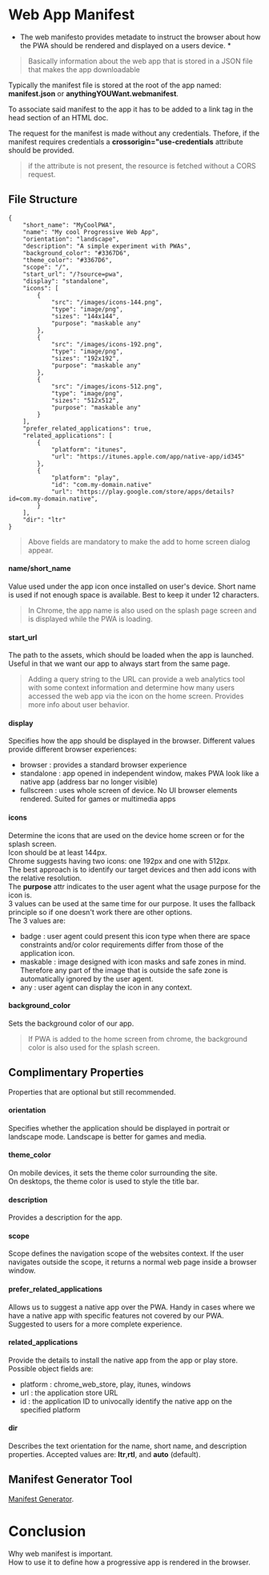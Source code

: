 
# Web App Manifest 

* The web manifesto provides metadate to instruct the browser about how the PWA should be rendered and displayed on a users device. *

> Basically information about the web app that is stored in a JSON file that makes the app downloadable 

Typically the manifest file is stored at the root of the app named: __manifest.json__ or __anythingYOUWant.webmanifest__.  

To associate said manifest to the app it has to be added to a link tag in the head section of an HTML doc.  

The request for the manifest is made without any credentials. Thefore, if the manifest requires credentials a __crossorigin="use-credentials__ attribute should be provided.   

> if the attribute is not present, the resource is fetched without a CORS request.  

## File Structure

    {
        "short_name": "MyCoolPWA",
        "name": "My cool Progressive Web App",
        "orientation": "landscape",
        "description": "A simple experiment with PWAs",
        "background_color": "#3367D6",
        "theme_color": "#3367D6",
        "scope": "/",
        "start_url": "/?source=pwa",
        "display": "standalone",
        "icons": [
            {   
                "src": "/images/icons-144.png",
                "type": "image/png",
                "sizes": "144x144",
                "purpose": "maskable any"
            },    
            {
                "src": "/images/icons-192.png",
                "type": "image/png",
                "sizes": "192x192",
                "purpose": "maskable any"
            },
            {
                "src": "/images/icons-512.png",
                "type": "image/png",
                "sizes": "512x512",
                "purpose": "maskable any"
            }
        ],
        "prefer_related_applications": true,
        "related_applications": [
            {
                "platform": "itunes",
                "url": "https://itunes.apple.com/app/native-app/id345"
            },
            {
                "platform": "play",
                "id": "com.my-domain.native"
                "url": "https://play.google.com/store/apps/details?id=com.my-domain.native",
            }
        ],
        "dir": "ltr"
    }

>Above fields are mandatory to make the add to home screen dialog appear.

#### name/short_name

Value used under the app icon once installed on user's device. 
Short name is used if not enough space is available.
Best to keep it under 12 characters.
>In Chrome, the app name is also used on the splash page screen and is displayed while the PWA is loading.  

#### start_url

The path to the assets, which should be loaded when the app is launched. Useful in that we want our app to always start from the same page.  
>Adding a query string to the URL can provide a web analytics tool with some context information and determine how many users accessed the web app via the icon on the home screen. Provides more info about user behavior.  

#### display 

Specifies how the app should be displayed in the browser.
Different values provide different browser experiences: <br>
+ browser : provides a standard browser experience 
+ standalone : app opened in independent window, makes PWA look like a native app (address bar no longer visible)
+ fullscreen : uses whole screen of device. No UI browser elements rendered. Suited for games or multimedia apps  

#### icons 

Determine the icons that are used on the device home screen or for the splash screen.  
Icon should be at least 144px.  
Chrome suggests having two icons: one 192px and one with 512px.  
The best approach is to identify our target devices and then add icons with the relative resolution.  
The __purpose__ attr indicates to the user agent what the usage purpose for the icon is.  
3 values can be used at the same time for our purpose. It uses the fallback principle so if one doesn't work there are other options.  
The 3 values are:  
+ badge : user agent could present this icon type when there are space constraints and/or color requirements differ from those of the application icon.
+ maskable : image designed with icon masks and safe zones in mind. Therefore any part of the image that is outside the safe zone is automatically ignored by the user agent. 
+ any : user agent can display the icon in any context.  

#### background_color 

Sets the background color of our app.  
> If PWA is added to the home screen from chrome, the background color is also used for the splash screen.  

## Complimentary Properties 

Properties that are optional but still recommended.  

#### orientation 

Specifies whether the application should be displayed in portrait or landscape mode. Landscape is better for games and media.  

#### theme_color

On mobile devices, it sets the theme color surrounding the site.  
On desktops, the theme color is used to style the title bar.  

#### description

Provides a description for the app.  

#### scope

Scope defines the navigation scope of the websites context. If the user navigates outside the scope, it returns a normal web page inside a browser window.  

#### prefer_related_applications

Allows us to suggest a native app over the PWA. Handy in cases where we have a native app with specific features not covered by our PWA. Suggested to users for a more complete experience.  

#### related_applications 

Provide the details to install the native app from the app or play store.  
Possible object fields are:  
+ platform : chrome_web_store, play, itunes, windows 
+ url : the application store URL
+ id : the application ID to univocally identify the native app on the specified platform  

#### dir 

Describes the text orientation for the name, short name, and description properties. Accepted values are: __ltr__,__rtl__, and __auto__ (default).  

## Manifest Generator Tool 
[Manifest Generator](https://app-manifest.firebaseapp.com/).  

# Conclusion

Why web manifest is important.  
How to use it to define how a progressive app is rendered in the browser.  

